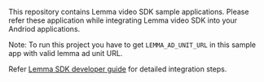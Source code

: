 This repository contains Lemma video SDK sample applications. Please refer these application while integrating Lemma video SDK into your Andriod applications.

Note: To run this project you have to get `LEMMA_AD_UNIT_URL` in this sample app with valid lemma ad unit URL.

Refer [Lemma SDK developer guide](https://github.com/lmsdkdev/lemma-sdk-samples/wiki) for detailed integration steps.

